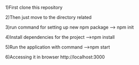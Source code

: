 
1)First clone this repository

2)Then just move to the directory related   

3)run command  for setting up new npm package                 --> npm init

4)Install dependencies for the project                        -->npm install

5)Run the application with command                            -->npm start

6)Accessing it in browser                                      http://localhost:3000


